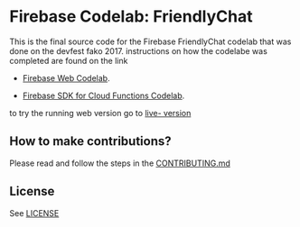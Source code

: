 # Firebase Codelab: FriendlyChat

This is the final  source code for the Firebase FriendlyChat codelab that was done on the devfest fako 2017. instructions on how the codelabe was completed are found on the link 


 - [Firebase Web Codelab](https://codelabs.developers.google.com/codelabs/firebase-web/).

 - [Firebase SDK for Cloud Functions Codelab](https://codelabs.developers.google.com/codelabs/firebase-cloud-functions/).


to try the running web version go to [live- version ](https://friendly-chat-f04db.firebaseapp.com/)
## How to make contributions?
Please read and follow the steps in the [CONTRIBUTING.md](CONTRIBUTING.md)


## License
See [LICENSE](LICENSE)
